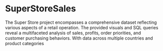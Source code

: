 # SuperStoreSales
The Super Store project encompasses a comprehensive dataset reflecting various aspects of a retail operation. The provided visuals and SQL queries reveal a multifaceted analysis of sales, profits, order priorities, and customer purchasing behaviors. With data across multiple countries and product categories
